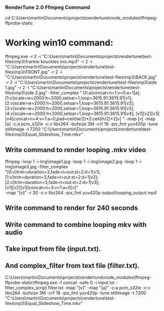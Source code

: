 ### RenderTune 2.0 Ffmpeg Command

cd C:\Users\martin\Documents\projects\rendertune\node_modules\ffmpeg-ffprobe-static

# Working win10 command: 

ffmpeg.exe -r 2 -i "C:\Users\martin\Documents\projects\rendertune\test-files\mp3\frankie knuckles mix.mp3" -r 2 -i "C:\Users\martin\Documents\projects\rendertune\test-files\mp3\FRONT.jpg" -r 2 -i "C:\Users\martin\Documents\projects\rendertune\test-files\mp3\BACK.jpg" -r 2 -i "C:\Users\martin\Documents\projects\rendertune\test-files\mp3\side 1.jpg" -r 2 -i "C:\Users\martin\Documents\projects\rendertune\test-files\mp3\side 2.jpg" -filter_complex " [0:a]concat=n=1:v=0:a=1[a]; [1:v]scale=w=2000:h=2000,setsar=1,loop=3615.91:3615.91[v1]; [2:v]scale=w=2000:h=2000,setsar=1,loop=3615.91:3615.91[v2]; [3:v]scale=w=2000:h=2000,setsar=1,loop=3615.91:3615.91[v3]; [4:v]scale=w=2000:h=2000,setsar=1,loop=3615.91:3615.91[v4]; [v1][v2][v3][v4]concat=n=4:v=1:a=0,pad=ceil(iw/2)*2:ceil(ih/2)*2[v] " -map [v] -map [a] -c:a pcm_s32le -c:v libx264 -bufsize 3M -crf 18 -pix_fmt yuv420p -tune stillimage -t 7200 "C:\Users\martin\Documents\projects\rendertune\test-files\mp3\Equal_Slideshow_Time.mkv"

## Write command to render looping .mkv video

ffmpeg -loop 1 -i img\image1.jpg -loop 1 -i img\image2.jpg -loop 1 -i img\image3.jpg -filter_complex \
"[0:v]trim=duration=3,fade=t=out:st=2:d=1[v1]; \
 [1:v]trim=duration=3,fade=t=out:st=2:d=1[v2]; \
 [2:v]trim=duration=3,fade=t=out:st=2:d=1[v3]; \
 [v1][v2][v3]concat=n=3:v=1:a=0[v]" \
-map "[v]" -r 30 -c:v libx264 -pix_fmt yuv420p output\looping_output.mp4


## Write command to render for 240 seconds
## Write command to combine looping mkv with audio

## Take input from file (input.txt).
## And complex_filter from text file (filter.txt).

C:\Users\martin\Documents\projects\rendertune\node_modules\ffmpeg-ffprobe-static\ffmpeg.exe -f concat -safe 0 -i input.txt -filter_complex_script filter.txt -map "[v]" -map "[a]" -c:a pcm_s32le -c:v libx264 -bufsize 3M -crf 18 -pix_fmt yuv420p -tune stillimage -t 7200 "C:\Users\martin\Documents\projects\rendertune\test-files\mp3\Equal_Slideshow_Time.mkv"

